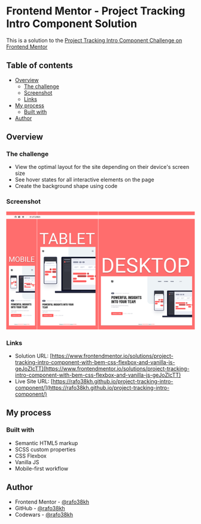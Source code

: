 # Frontend Mentor - Project Tracking Intro Component Solution

This is a solution to the [Project Tracking Intro Component Challenge on Frontend Mentor](https://www.frontendmentor.io/challenges/project-tracking-intro-component-5d289097500fcb331a67d80e)

## Table of contents

- [Overview](#overview)
  - [The challenge](#the-challenge)
  - [Screenshot](#screenshot)
  - [Links](#links)
- [My process](#my-process)
  - [Built with](#built-with)
- [Author](#author)

## Overview

### The challenge

- View the optimal layout for the site depending on their device's screen size
- See hover states for all interactive elements on the page
- Create the background shape using code

### Screenshot

![screenshot](./images/screenshot.png)

### Links

- Solution URL: [https://www.frontendmentor.io/solutions/project-tracking-intro-component-with-bem-css-flexbox-and-vanilla-js-geJoZIcTT](https://www.frontendmentor.io/solutions/project-tracking-intro-component-with-bem-css-flexbox-and-vanilla-js-geJoZIcTT)
- Live Site URL: [https://rafo38kh.github.io/project-tracking-intro-component/](https://rafo38kh.github.io/project-tracking-intro-component/)

## My process

### Built with

- Semantic HTML5 markup
- SCSS custom properties
- CSS Flexbox
- Vanilla JS
- Mobile-first workflow

## Author

- Frontend Mentor - [@rafo38kh](https://www.frontendmentor.io/profile/rafo38kh)
- GitHub - [@rafo38kh](https://github.com/rafo38kh)
- Codewars - [@rafo38kh](https://www.codewars.com/users/rafo38kh)
